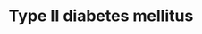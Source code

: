 ---
annotations:
- id: CL:0000136
  parent: native cell
  type: Cell Type Ontology
  value: fat cell
- id: PW:0000208
  parent: disease pathway
  type: Pathway Ontology
  value: type 2 diabetes mellitus pathway
- id: DOID:4195
  parent: disease of metabolism
  type: Disease Ontology
  value: hyperglycemia
- id: CL:0000182
  parent: native cell
  type: Cell Type Ontology
  value: hepatocyte
- id: DOID:9351
  parent: disease of metabolism
  type: Disease Ontology
  value: diabetes mellitus
- id: CL:0000169
  parent: native cell
  type: Cell Type Ontology
  value: type B pancreatic cell
- id: CL:0000188
  parent: native cell
  type: Cell Type Ontology
  value: cell of skeletal muscle
- id: PW:0000013
  parent: disease pathway
  type: Pathway Ontology
  value: disease pathway
authors:
- Anku
- Khanspers
- MaintBot
- Evelo
- AlexanderPico
- Ddigles
- Mkutmon
- DeSl
- Ssd1805
- Egonw
- Eweitz
citedin:
- link: PMC7925531
  title: Identification of candidate genes and pathways in retinopathy of prematurity
    by whole exome sequencing of preterm infants enriched in phenotypic extremes (2021)
- link: PMC7439438
  title: Cell invasion in digital microfluidic microgel systems (2020)
communities:
- Diseases
description: 'Insulin resistance is strongly associated with type II diabetes. "Diabetogenic"
  factors including FFA, TNFalpha and cellular stress induce insulin resistance through
  inhibition of IRS1 functions. Serine/threonine phosphorylation, interaction with
  SOCS, regulation of the expression, modification of the cellular localization, and
  degradation represent the molecular mechanisms stimulated by them. Various kinases
  (ERK, JNK, IKKbeta, PKCzeta, PKCtheta and mTOR) are involved in this process.  The
  development of type II diabetes requires impaired beta-cell function. Chronic hyperglycemia
  has been shown to induce multiple defects in beta-cells. Hyperglycemia has been
  proposed to lead to large amounts of reactive oxygen species (ROS) in beta-cells,
  with subsequent damage to cellular components including PDX-1. Loss of PDX-1, a
  critical regulator of insulin promoter activity, has also been proposed as an important
  mechanism leading to beta-cell dysfunction.   Although there is little doubt as
  to the importance of genetic factors in type II diabetes, genetic analysis is difficult
  due to complex interaction among multiple susceptibility genes and between genetic
  and environmental factors. Genetic studies have therefore given very diverse results.
  Kir6.2 and IRS are two of the candidate genes. It is known that Kir6.2 and IRS play
  central roles in insulin secretion and insulin signal transmission, respectively.  Source:
  [KEGG](http://www.kegg.jp/dbget-bin/www_bget?pathway+map04930).  Proteins on this
  pathway have targeted assays available via the [CPTAC Assay Portal](https://assays.cancer.gov/available_assays?wp_id=WP1584).'
last-edited: 2025-03-06
ndex: 19435c0e-8b63-11eb-9e72-0ac135e8bacf
organisms:
- Homo sapiens
redirect_from:
- /index.php/Pathway:WP1584
- /instance/WP1584
- /instance/WP1584_r137609
revision: r137609
schema-jsonld:
- '@context': https://schema.org/
  '@id': https://wikipathways.github.io/pathways/WP1584.html
  '@type': Dataset
  creator:
    '@type': Organization
    name: WikiPathways
  description: 'Insulin resistance is strongly associated with type II diabetes. "Diabetogenic"
    factors including FFA, TNFalpha and cellular stress induce insulin resistance
    through inhibition of IRS1 functions. Serine/threonine phosphorylation, interaction
    with SOCS, regulation of the expression, modification of the cellular localization,
    and degradation represent the molecular mechanisms stimulated by them. Various
    kinases (ERK, JNK, IKKbeta, PKCzeta, PKCtheta and mTOR) are involved in this process.  The
    development of type II diabetes requires impaired beta-cell function. Chronic
    hyperglycemia has been shown to induce multiple defects in beta-cells. Hyperglycemia
    has been proposed to lead to large amounts of reactive oxygen species (ROS) in
    beta-cells, with subsequent damage to cellular components including PDX-1. Loss
    of PDX-1, a critical regulator of insulin promoter activity, has also been proposed
    as an important mechanism leading to beta-cell dysfunction.   Although there is
    little doubt as to the importance of genetic factors in type II diabetes, genetic
    analysis is difficult due to complex interaction among multiple susceptibility
    genes and between genetic and environmental factors. Genetic studies have therefore
    given very diverse results. Kir6.2 and IRS are two of the candidate genes. It
    is known that Kir6.2 and IRS play central roles in insulin secretion and insulin
    signal transmission, respectively.  Source: [KEGG](http://www.kegg.jp/dbget-bin/www_bget?pathway+map04930).  Proteins
    on this pathway have targeted assays available via the [CPTAC Assay Portal](https://assays.cancer.gov/available_assays?wp_id=WP1584).'
  keywords:
  - ''
  - ADIPOQ
  - ATP
  - Ca2+
  - ERK
  - FFA
  - GK
  - GLUT2
  - GLUT4
  - Glucose
  - IKK
  - INS
  - INSR
  - IRS
  - JNK
  - Kir6.2
  - MAFA
  - MTOR
  - P13K
  - PDX-1
  - PRKCZ
  - PYK
  - Pyruvate
  - SOCS
  - SURF1
  - TNF alpha
  - VDCC
  license: CC0
  name: Type II diabetes mellitus
seo: CreativeWork
title: Type II diabetes mellitus
wpid: WP1584
---